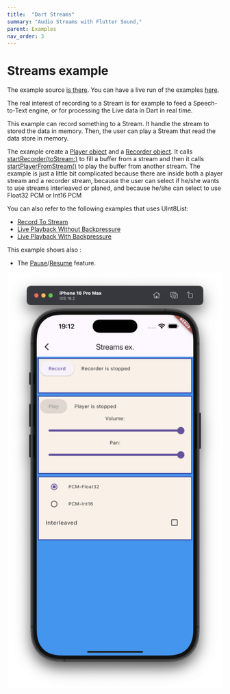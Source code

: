 ```yaml
---
title:  "Dart Streams"
summary: "Audio Streams with Flutter Sound,"
parent: Examples
nav_order: 3
---
```

# Streams example

The example source [is there](https://github.com/canardoux/flutter_sound/blob/master/example/lib/streams/streams.dart). You can have a live run of the examples [here](/live/index.html).

The real interest of recording to a Stream is for example to feed a Speech-to-Text engine, or for processing the Live data in Dart in real time.

This example can record something to a Stream. It handle the stream to stored the data in memory.
Then, the user can play a Stream that read the data store in memory.

The example create a [Player object](/api/public_flutter_sound_player/FlutterSoundPlayer-class.html) and a [Recorder object](/api/public_flutter_sound_recorder/FlutterSoundRecorder-class.html).
It calls [startRecorder(toStream:)](/api/public_flutter_sound_player/FlutterSoundRecorder/startRecorder.html) to fill a buffer from a stream
and then it calls [startPlayerFromStream()](/api/public_flutter_sound_player/FlutterSoundPlayer/startPlayerFromStream.html) to play the buffer from another stream.
The example is just a little bit complicated because there are inside both a player stream and a recorder stream,
because the user can select if he/she wants to use streams interleaved or planed, and because he/she can select to use
Float32 PCM or Int16 PCM

You can also refer to the following examples that uses UInt8List:

- [Record To Stream](ex_record_to_stream)
- [Live Playback Without Backpressure](ex_playback_from_stream_1)
- [Live Playback With Backpressure](ex_playback_from_stream_2)

This example shows also :
- The [Pause](/api/public_flutter_sound_player/FlutterSoundPlayer/pausePlayer.html)/[Resume](/api/public_flutter_sound_player/FlutterSoundPlayer/resumePlayer.html) feature.


![screen shot](ScreenShots/Streams.png)